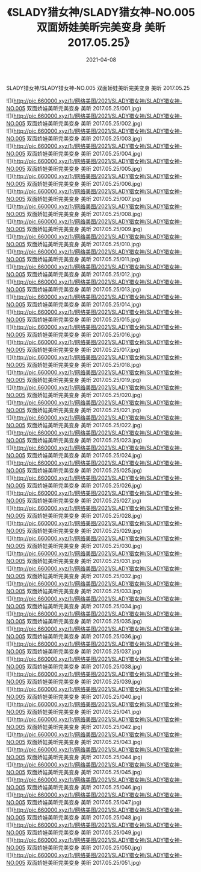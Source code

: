 ﻿---
layout: post
title:  《SLADY猎女神/SLADY猎女神-NO.005 双面娇娃美昕完美变身 美昕 2017.05.25》
date:   2021-04-08
img: http://pic.660000.xyz/1:/网络美图/2021/SLADY猎女神/SLADY猎女神-NO.005 双面娇娃美昕完美变身 美昕 2017.05.25/000.jpg
categories: [美女, 清纯, 唯美]
---

SLADY猎女神/SLADY猎女神-NO.005 双面娇娃美昕完美变身 美昕 2017.05.25

 ![](http://pic.660000.xyz/1:/网络美图/2021/SLADY猎女神/SLADY猎女神-NO.005 双面娇娃美昕完美变身 美昕 2017.05.25/001.jpg) <br>![](http://pic.660000.xyz/1:/网络美图/2021/SLADY猎女神/SLADY猎女神-NO.005 双面娇娃美昕完美变身 美昕 2017.05.25/002.jpg) <br>![](http://pic.660000.xyz/1:/网络美图/2021/SLADY猎女神/SLADY猎女神-NO.005 双面娇娃美昕完美变身 美昕 2017.05.25/003.jpg) <br>![](http://pic.660000.xyz/1:/网络美图/2021/SLADY猎女神/SLADY猎女神-NO.005 双面娇娃美昕完美变身 美昕 2017.05.25/004.jpg) <br>![](http://pic.660000.xyz/1:/网络美图/2021/SLADY猎女神/SLADY猎女神-NO.005 双面娇娃美昕完美变身 美昕 2017.05.25/005.jpg) <br>![](http://pic.660000.xyz/1:/网络美图/2021/SLADY猎女神/SLADY猎女神-NO.005 双面娇娃美昕完美变身 美昕 2017.05.25/006.jpg) <br>![](http://pic.660000.xyz/1:/网络美图/2021/SLADY猎女神/SLADY猎女神-NO.005 双面娇娃美昕完美变身 美昕 2017.05.25/007.jpg) <br>![](http://pic.660000.xyz/1:/网络美图/2021/SLADY猎女神/SLADY猎女神-NO.005 双面娇娃美昕完美变身 美昕 2017.05.25/008.jpg) <br>![](http://pic.660000.xyz/1:/网络美图/2021/SLADY猎女神/SLADY猎女神-NO.005 双面娇娃美昕完美变身 美昕 2017.05.25/009.jpg) <br>![](http://pic.660000.xyz/1:/网络美图/2021/SLADY猎女神/SLADY猎女神-NO.005 双面娇娃美昕完美变身 美昕 2017.05.25/010.jpg) <br>![](http://pic.660000.xyz/1:/网络美图/2021/SLADY猎女神/SLADY猎女神-NO.005 双面娇娃美昕完美变身 美昕 2017.05.25/011.jpg) <br>![](http://pic.660000.xyz/1:/网络美图/2021/SLADY猎女神/SLADY猎女神-NO.005 双面娇娃美昕完美变身 美昕 2017.05.25/012.jpg) <br>![](http://pic.660000.xyz/1:/网络美图/2021/SLADY猎女神/SLADY猎女神-NO.005 双面娇娃美昕完美变身 美昕 2017.05.25/013.jpg) <br>![](http://pic.660000.xyz/1:/网络美图/2021/SLADY猎女神/SLADY猎女神-NO.005 双面娇娃美昕完美变身 美昕 2017.05.25/014.jpg) <br>![](http://pic.660000.xyz/1:/网络美图/2021/SLADY猎女神/SLADY猎女神-NO.005 双面娇娃美昕完美变身 美昕 2017.05.25/015.jpg) <br>![](http://pic.660000.xyz/1:/网络美图/2021/SLADY猎女神/SLADY猎女神-NO.005 双面娇娃美昕完美变身 美昕 2017.05.25/016.jpg) <br>![](http://pic.660000.xyz/1:/网络美图/2021/SLADY猎女神/SLADY猎女神-NO.005 双面娇娃美昕完美变身 美昕 2017.05.25/017.jpg) <br>![](http://pic.660000.xyz/1:/网络美图/2021/SLADY猎女神/SLADY猎女神-NO.005 双面娇娃美昕完美变身 美昕 2017.05.25/018.jpg) <br>![](http://pic.660000.xyz/1:/网络美图/2021/SLADY猎女神/SLADY猎女神-NO.005 双面娇娃美昕完美变身 美昕 2017.05.25/019.jpg) <br>![](http://pic.660000.xyz/1:/网络美图/2021/SLADY猎女神/SLADY猎女神-NO.005 双面娇娃美昕完美变身 美昕 2017.05.25/020.jpg) <br>![](http://pic.660000.xyz/1:/网络美图/2021/SLADY猎女神/SLADY猎女神-NO.005 双面娇娃美昕完美变身 美昕 2017.05.25/021.jpg) <br>![](http://pic.660000.xyz/1:/网络美图/2021/SLADY猎女神/SLADY猎女神-NO.005 双面娇娃美昕完美变身 美昕 2017.05.25/022.jpg) <br>![](http://pic.660000.xyz/1:/网络美图/2021/SLADY猎女神/SLADY猎女神-NO.005 双面娇娃美昕完美变身 美昕 2017.05.25/023.jpg) <br>![](http://pic.660000.xyz/1:/网络美图/2021/SLADY猎女神/SLADY猎女神-NO.005 双面娇娃美昕完美变身 美昕 2017.05.25/024.jpg) <br>![](http://pic.660000.xyz/1:/网络美图/2021/SLADY猎女神/SLADY猎女神-NO.005 双面娇娃美昕完美变身 美昕 2017.05.25/025.jpg) <br>![](http://pic.660000.xyz/1:/网络美图/2021/SLADY猎女神/SLADY猎女神-NO.005 双面娇娃美昕完美变身 美昕 2017.05.25/026.jpg) <br>![](http://pic.660000.xyz/1:/网络美图/2021/SLADY猎女神/SLADY猎女神-NO.005 双面娇娃美昕完美变身 美昕 2017.05.25/027.jpg) <br>![](http://pic.660000.xyz/1:/网络美图/2021/SLADY猎女神/SLADY猎女神-NO.005 双面娇娃美昕完美变身 美昕 2017.05.25/028.jpg) <br>![](http://pic.660000.xyz/1:/网络美图/2021/SLADY猎女神/SLADY猎女神-NO.005 双面娇娃美昕完美变身 美昕 2017.05.25/029.jpg) <br>![](http://pic.660000.xyz/1:/网络美图/2021/SLADY猎女神/SLADY猎女神-NO.005 双面娇娃美昕完美变身 美昕 2017.05.25/030.jpg) <br>![](http://pic.660000.xyz/1:/网络美图/2021/SLADY猎女神/SLADY猎女神-NO.005 双面娇娃美昕完美变身 美昕 2017.05.25/031.jpg) <br>![](http://pic.660000.xyz/1:/网络美图/2021/SLADY猎女神/SLADY猎女神-NO.005 双面娇娃美昕完美变身 美昕 2017.05.25/032.jpg) <br>![](http://pic.660000.xyz/1:/网络美图/2021/SLADY猎女神/SLADY猎女神-NO.005 双面娇娃美昕完美变身 美昕 2017.05.25/033.jpg) <br>![](http://pic.660000.xyz/1:/网络美图/2021/SLADY猎女神/SLADY猎女神-NO.005 双面娇娃美昕完美变身 美昕 2017.05.25/034.jpg) <br>![](http://pic.660000.xyz/1:/网络美图/2021/SLADY猎女神/SLADY猎女神-NO.005 双面娇娃美昕完美变身 美昕 2017.05.25/035.jpg) <br>![](http://pic.660000.xyz/1:/网络美图/2021/SLADY猎女神/SLADY猎女神-NO.005 双面娇娃美昕完美变身 美昕 2017.05.25/036.jpg) <br>![](http://pic.660000.xyz/1:/网络美图/2021/SLADY猎女神/SLADY猎女神-NO.005 双面娇娃美昕完美变身 美昕 2017.05.25/037.jpg) <br>![](http://pic.660000.xyz/1:/网络美图/2021/SLADY猎女神/SLADY猎女神-NO.005 双面娇娃美昕完美变身 美昕 2017.05.25/038.jpg) <br>![](http://pic.660000.xyz/1:/网络美图/2021/SLADY猎女神/SLADY猎女神-NO.005 双面娇娃美昕完美变身 美昕 2017.05.25/039.jpg) <br>![](http://pic.660000.xyz/1:/网络美图/2021/SLADY猎女神/SLADY猎女神-NO.005 双面娇娃美昕完美变身 美昕 2017.05.25/040.jpg) <br>![](http://pic.660000.xyz/1:/网络美图/2021/SLADY猎女神/SLADY猎女神-NO.005 双面娇娃美昕完美变身 美昕 2017.05.25/041.jpg) <br>![](http://pic.660000.xyz/1:/网络美图/2021/SLADY猎女神/SLADY猎女神-NO.005 双面娇娃美昕完美变身 美昕 2017.05.25/042.jpg) <br>![](http://pic.660000.xyz/1:/网络美图/2021/SLADY猎女神/SLADY猎女神-NO.005 双面娇娃美昕完美变身 美昕 2017.05.25/043.jpg) <br>![](http://pic.660000.xyz/1:/网络美图/2021/SLADY猎女神/SLADY猎女神-NO.005 双面娇娃美昕完美变身 美昕 2017.05.25/044.jpg) <br>![](http://pic.660000.xyz/1:/网络美图/2021/SLADY猎女神/SLADY猎女神-NO.005 双面娇娃美昕完美变身 美昕 2017.05.25/045.jpg) <br>![](http://pic.660000.xyz/1:/网络美图/2021/SLADY猎女神/SLADY猎女神-NO.005 双面娇娃美昕完美变身 美昕 2017.05.25/046.jpg) <br>![](http://pic.660000.xyz/1:/网络美图/2021/SLADY猎女神/SLADY猎女神-NO.005 双面娇娃美昕完美变身 美昕 2017.05.25/047.jpg) <br>![](http://pic.660000.xyz/1:/网络美图/2021/SLADY猎女神/SLADY猎女神-NO.005 双面娇娃美昕完美变身 美昕 2017.05.25/048.jpg) <br>![](http://pic.660000.xyz/1:/网络美图/2021/SLADY猎女神/SLADY猎女神-NO.005 双面娇娃美昕完美变身 美昕 2017.05.25/049.jpg) <br>![](http://pic.660000.xyz/1:/网络美图/2021/SLADY猎女神/SLADY猎女神-NO.005 双面娇娃美昕完美变身 美昕 2017.05.25/050.jpg) <br>![](http://pic.660000.xyz/1:/网络美图/2021/SLADY猎女神/SLADY猎女神-NO.005 双面娇娃美昕完美变身 美昕 2017.05.25/051.jpg) <br>